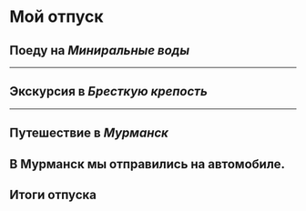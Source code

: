 # Мой отпуск

## Поеду на *Миниральные воды*

---
## Экскурсия в *Бресткую крепость*

---
## Путешествие в *Мурманск*
В **Мурманск** мы отправились на автомобиле.
---

## Итоги отпуска